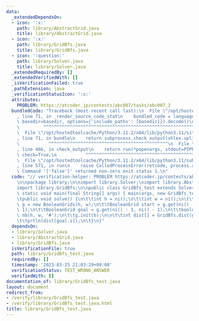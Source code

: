 ```yaml
---
data:
  _extendedDependsOn:
  - icon: ':x:'
    path: library/AbstractGrid.java
    title: library/AbstractGrid.java
  - icon: ':x:'
    path: library/GridBfs.java
    title: library/GridBfs.java
  - icon: ':question:'
    path: library/Solver.java
    title: library/Solver.java
  _extendedRequiredBy: []
  _extendedVerifiedWith: []
  _isVerificationFailed: true
  _pathExtension: java
  _verificationStatusIcon: ':x:'
  attributes:
    PROBLEM: https://atcoder.jp/contests/abc007/tasks/abc007_3
  bundledCode: "Traceback (most recent call last):\n  File \"/opt/hostedtoolcache/Python/3.11.2/x64/lib/python3.11/site-packages/onlinejudge_verify/documentation/build.py\"\
    , line 71, in _render_source_code_stat\n    bundled_code = language.bundle(stat.path,\
    \ basedir=basedir, options={'include_paths': [basedir]}).decode()\n          \
    \         ^^^^^^^^^^^^^^^^^^^^^^^^^^^^^^^^^^^^^^^^^^^^^^^^^^^^^^^^^^^^^^^^^^^^^^^^^^^^^^^^^\n\
    \  File \"/opt/hostedtoolcache/Python/3.11.2/x64/lib/python3.11/site-packages/onlinejudge_verify/languages/user_defined.py\"\
    , line 71, in bundle\n    return subprocess.check_output(shlex.split(command))\n\
    \           ^^^^^^^^^^^^^^^^^^^^^^^^^^^^^^^^^^^^^^^^^^^^^\n  File \"/opt/hostedtoolcache/Python/3.11.2/x64/lib/python3.11/subprocess.py\"\
    , line 466, in check_output\n    return run(*popenargs, stdout=PIPE, timeout=timeout,\
    \ check=True,\n           ^^^^^^^^^^^^^^^^^^^^^^^^^^^^^^^^^^^^^^^^^^^^^^^^^^^^^^^^^\n\
    \  File \"/opt/hostedtoolcache/Python/3.11.2/x64/lib/python3.11/subprocess.py\"\
    , line 571, in run\n    raise CalledProcessError(retcode, process.args,\nsubprocess.CalledProcessError:\
    \ Command '['false']' returned non-zero exit status 1.\n"
  code: "// verification-helper: PROBLEM https://atcoder.jp/contests/abc007/tasks/abc007_3\n\
    \n\npackage library;\n\nimport library.Solver;\nimport library.AbstractGrid;\n\
    import library.GridBfs;\n\npublic class GridBfs_test extends Solver {\n\tpublic\
    \ static void main(final String[] args) { main(args, new GridBfs_test()); }\n\n\
    \tpublic void solve() {\n\t\tint h = ni();\n\t\tint w = ni();\n\t\tBooleanGrids\
    \ g = new BooleanGrids(h, w);\n\t\tBooleanGrid start = g.get(ni() - 1, ni() -\
    \ 1);\n\t\tBooleanGrid goal = g.get(ni() - 1, ni() - 1);\n\t\tboolean b[][] =\
    \ nb(h, w, '#');\n\t\tg.init(b);\n\n\t\tint dist[] = GridBfs.dist(g, start);\n\
    \t\tprtln(dist[goal.i]);\n\t}\n}"
  dependsOn:
  - library/Solver.java
  - library/AbstractGrid.java
  - library/GridBfs.java
  isVerificationFile: true
  path: library/GridBfs_test.java
  requiredBy: []
  timestamp: '2023-03-25 21:03:29+09:00'
  verificationStatus: TEST_WRONG_ANSWER
  verifiedWith: []
documentation_of: library/GridBfs_test.java
layout: document
redirect_from:
- /verify/library/GridBfs_test.java
- /verify/library/GridBfs_test.java.html
title: library/GridBfs_test.java
---
```

